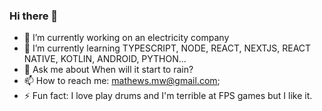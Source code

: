 ### Hi there 👋

- 🔭 I’m currently working on an electricity company
- 🌱 I’m currently learning TYPESCRIPT, NODE, REACT, NEXTJS, REACT NATIVE, KOTLIN, ANDROID, PYTHON...
- 💬 Ask me about When will it start to rain?
- 📫 How to reach me: mathews.mw@gmail.com;
- ⚡ Fun fact: I love play drums and I'm terrible at FPS games but I like it.
